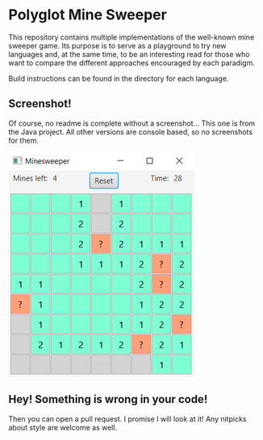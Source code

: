 Polyglot Mine Sweeper
=====================

This repository contains multiple implementations of the well-known
mine sweeper game. Its purpose is to serve as a playground to try new
languages and, at the same time, to be an interesting read for
those who want to compare the different approaches encouraged by
each paradigm.

Build instructions can be found in the directory for each language.

## Screenshot!

Of course, no readme is complete without a screenshot... This one is
from the Java project. All other versions are console based, so no
screenshots for them.

![Awesome gameplay screenshot](java/screenshots/1.png)

## Hey! Something is wrong in your code!

Then you can open a pull request. I promise I will look at it! Any nitpicks about style are welcome as well.
